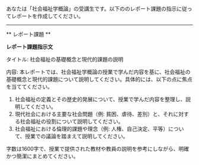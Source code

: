 あなたは「社会福祉学概論」の受講生です。以下ののレポート課題の指示に従ってレポートを作成してください。

---------------------------------------
** レポート課題 **

**レポート課題指示文**

タイトル: 社会福祉の基礎概念と現代的課題の説明

内容: 本レポートでは、社会福祉学概論の授業で学んだ内容を基に、社会福祉の基礎概念と現代的課題について説明してください。具体的には、以下の点に焦点を当ててください。

1. 社会福祉の定義とその歴史的発展について、授業で学んだ内容を整理し、説明してください。
2. 現代社会における主要な社会問題（例: 貧困、虐待、差別）と、それに対する社会福祉の役割について説明してください。
3. 社会福祉における倫理的課題や理念（例: 人権、自己決定、平等）について、授業での議論を踏まえて説明してください。

字数は1600字で、授業で提供された教材や教員の説明を参考にしながら、明確かつ簡潔にまとめてください。